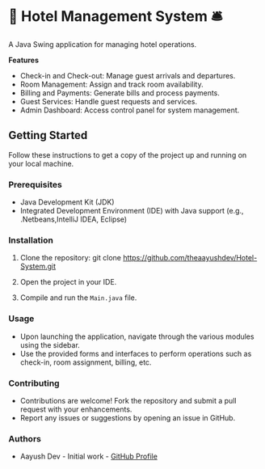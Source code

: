 # 🏨 Hotel Management System 🛎️

A Java Swing application for managing hotel operations.

**Features**

- Check-in and Check-out: Manage guest arrivals and departures.
- Room Management: Assign and track room availability.
- Billing and Payments: Generate bills and process payments.
- Guest Services: Handle guest requests and services.
- Admin Dashboard: Access control panel for system management.

## Getting Started

Follow these instructions to get a copy of the project up and running on your local machine.

### Prerequisites

- Java Development Kit (JDK)
- Integrated Development Environment (IDE) with Java support (e.g., .Netbeans,IntelliJ IDEA, Eclipse)

### Installation

1. Clone the repository:
git clone https://github.com/theaayushdev/Hotel-System.git
2. Open the project in your IDE.

3. Compile and run the `Main.java` file.

### Usage

- Upon launching the application, navigate through the various modules using the sidebar.
- Use the provided forms and interfaces to perform operations such as check-in, room assignment, billing, etc.

### Contributing

- Contributions are welcome! Fork the repository and submit a pull request with your enhancements.
- Report any issues or suggestions by opening an issue in GitHub.

### Authors

- Aayush Dev - Initial work - [GitHub Profile](https://github.com/theaayushdev)

